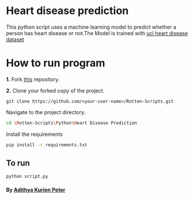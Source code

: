 # Heart disease prediction
This python script uses a machine learning model to predict whether a person has heart disease or not.The Model is trained with [ucl heart disease dataset](https://archive.ics.uci.edu/ml/datasets/heart+disease)

# How to run program
**1.**  Fork [this](https://github.com/HarshCasper/Rotten-Scriptss) repository.

**2.**  Clone your forked copy of the project.
```
git clone https://github.com/<your-user-name>/Rotten-Scripts.git
```
Navigate to the project directory.
```bash
cd \Rotten-Scripts\Python\Heart Disease Prediction
```
Install the requirements 
```bash
pip install -r requirements.txt
```
## To run
```bash
python script.py
```
#### By [Adithya Kurien Peter]("https://github.com/aaadddiii")